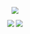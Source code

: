 <p align="center">
  <img src="https://capsule-render.vercel.app/api?type=blur&color=0:9FBAFF,100:5C85FF&height=300&section=header&text=Yumin&fontSize=50&fontColor=111111" />
</p>

<div align="center">
  <img 
    src="https://github-readme-stats.vercel.app/api?username=waldls&show_icons=true&title_color=5C85FF&text_color=2D2D2D&icon_color=5C85FF&bg_color=FFFFFF" 
  />
  <img 
    src="https://github-readme-stats.vercel.app/api/top-langs/?username=waldls&layout=compact&title_color=5C85FF&text_color=2D2D2D&bg_color=FFFFFF&card_width=445" 
  />
</div>
